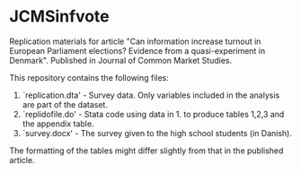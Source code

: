 # JCMSinfvote
Replication materials for article "Can information increase turnout in European Parliament elections? Evidence from a quasi-experiment in Denmark". Published in Journal of Common Market Studies.

This repository contains the following files:

1. `replication.dta' - Survey data. Only variables included in the analysis are part of the dataset. 
2. `replidofile.do' - Stata code using data in 1. to produce tables 1,2,3 and the appendix table.
3. `survey.docx' - The survey given to the high school students (in Danish).


The formatting of the tables might differ slightly from that in the published article.
